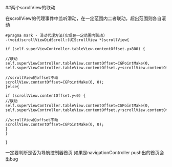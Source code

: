 ##两个scrollView的联动



在scrollView的代理事件中监听滑动，在一定范围内二者联动，超出范围则各自滚动
```
#pragma mark - 滑动代理方法(实现在一定范围内联动)
-(void)scrollViewDidScroll:(UIScrollView *)scrollView{

if (self.superViewController.tableView.contentOffset.y<800) {

//联动
self.superViewController.tableView.contentOffset=CGPointMake(0, self.superViewController.tableView.contentOffset.y+scrollView.contentOffset.y);

//scrollView的offset不动
scrollView.contentOffset=CGPointMake(0, 0);
}else{

if (scrollView.contentOffset.y<0) {
//联动
self.superViewController.tableView.contentOffset=CGPointMake(0, self.superViewController.tableView.contentOffset.y+scrollView.contentOffset.y);

//scrollView的offset不动
scrollView.contentOffset=CGPointMake(0, 0);
}
}

}
```
一定要判断是否为导航控制器首页
如果是navigationController push出的首页会出bug




